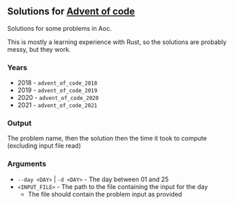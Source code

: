 ## Solutions for [Advent of code](https://adventofcode.com/)

Solutions for some problems in Aoc.

This is mostly a learning experience with Rust, so the solutions are probably messy, but they work.

### Years

* 2018 - `advent_of_code_2018`
* 2019 - `advent_of_code_2019`
* 2020 - `advent_of_code_2020`
* 2021 - `advent_of_code_2021`

### Output

The problem name, then the solution then the time it took to compute (excluding input file read)

### Arguments

* `--day <DAY>` | `-d <DAY>` - The day between 01 and 25
* `<INPUT_FILE>` - The path to the file containing the input for the day
    * The file should contain the problem input as provided